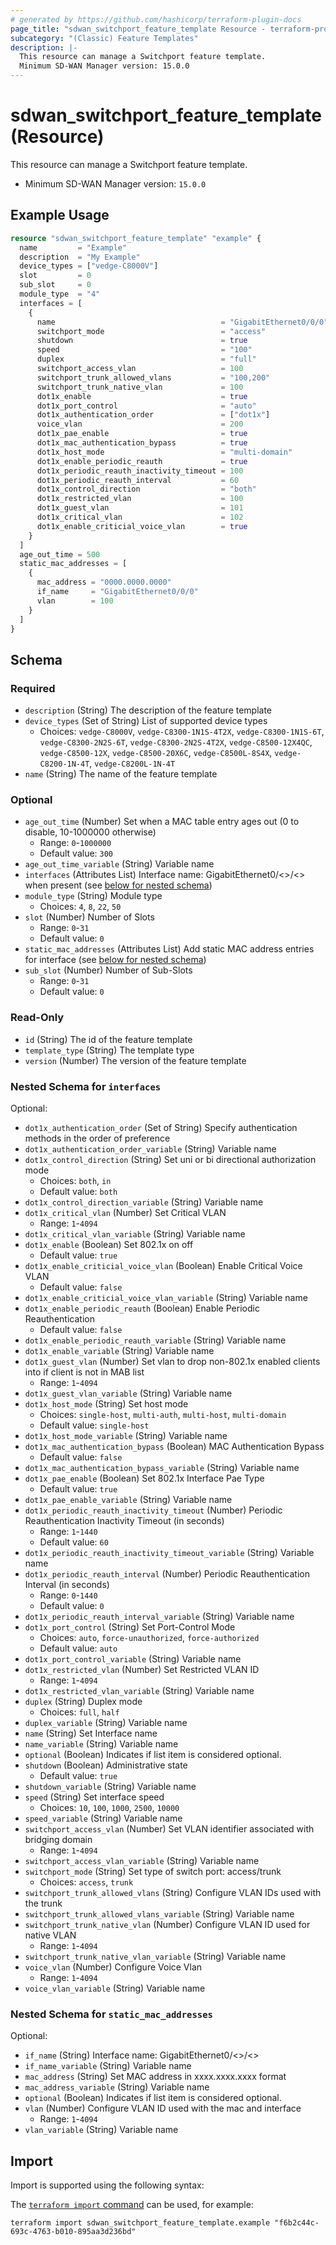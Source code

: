 ```yaml
---
# generated by https://github.com/hashicorp/terraform-plugin-docs
page_title: "sdwan_switchport_feature_template Resource - terraform-provider-sdwan"
subcategory: "(Classic) Feature Templates"
description: |-
  This resource can manage a Switchport feature template.
  Minimum SD-WAN Manager version: 15.0.0
---
```


# sdwan_switchport_feature_template (Resource)

This resource can manage a Switchport feature template.
  - Minimum SD-WAN Manager version: `15.0.0`

## Example Usage

```terraform
resource "sdwan_switchport_feature_template" "example" {
  name         = "Example"
  description  = "My Example"
  device_types = ["vedge-C8000V"]
  slot         = 0
  sub_slot     = 0
  module_type  = "4"
  interfaces = [
    {
      name                                     = "GigabitEthernet0/0/0"
      switchport_mode                          = "access"
      shutdown                                 = true
      speed                                    = "100"
      duplex                                   = "full"
      switchport_access_vlan                   = 100
      switchport_trunk_allowed_vlans           = "100,200"
      switchport_trunk_native_vlan             = 100
      dot1x_enable                             = true
      dot1x_port_control                       = "auto"
      dot1x_authentication_order               = ["dot1x"]
      voice_vlan                               = 200
      dot1x_pae_enable                         = true
      dot1x_mac_authentication_bypass          = true
      dot1x_host_mode                          = "multi-domain"
      dot1x_enable_periodic_reauth             = true
      dot1x_periodic_reauth_inactivity_timeout = 100
      dot1x_periodic_reauth_interval           = 60
      dot1x_control_direction                  = "both"
      dot1x_restricted_vlan                    = 100
      dot1x_guest_vlan                         = 101
      dot1x_critical_vlan                      = 102
      dot1x_enable_criticial_voice_vlan        = true
    }
  ]
  age_out_time = 500
  static_mac_addresses = [
    {
      mac_address = "0000.0000.0000"
      if_name     = "GigabitEthernet0/0/0"
      vlan        = 100
    }
  ]
}
```

<!-- schema generated by tfplugindocs -->
## Schema

### Required

- `description` (String) The description of the feature template
- `device_types` (Set of String) List of supported device types
  - Choices: `vedge-C8000V`, `vedge-C8300-1N1S-4T2X`, `vedge-C8300-1N1S-6T`, `vedge-C8300-2N2S-6T`, `vedge-C8300-2N2S-4T2X`, `vedge-C8500-12X4QC`, `vedge-C8500-12X`, `vedge-C8500-20X6C`, `vedge-C8500L-8S4X`, `vedge-C8200-1N-4T`, `vedge-C8200L-1N-4T`
- `name` (String) The name of the feature template

### Optional

- `age_out_time` (Number) Set when a MAC table entry ages out (0 to disable, 10-1000000 otherwise)
  - Range: `0`-`1000000`
  - Default value: `300`
- `age_out_time_variable` (String) Variable name
- `interfaces` (Attributes List) Interface name: GigabitEthernet0/<>/<> when present (see [below for nested schema](#nestedatt--interfaces))
- `module_type` (String) Module type
  - Choices: `4`, `8`, `22`, `50`
- `slot` (Number) Number of Slots
  - Range: `0`-`31`
  - Default value: `0`
- `static_mac_addresses` (Attributes List) Add static MAC address entries for interface (see [below for nested schema](#nestedatt--static_mac_addresses))
- `sub_slot` (Number) Number of Sub-Slots
  - Range: `0`-`31`
  - Default value: `0`

### Read-Only

- `id` (String) The id of the feature template
- `template_type` (String) The template type
- `version` (Number) The version of the feature template

<a id="nestedatt--interfaces"></a>
### Nested Schema for `interfaces`

Optional:

- `dot1x_authentication_order` (Set of String) Specify authentication methods in the order of preference
- `dot1x_authentication_order_variable` (String) Variable name
- `dot1x_control_direction` (String) Set uni or bi directional authorization mode
  - Choices: `both`, `in`
  - Default value: `both`
- `dot1x_control_direction_variable` (String) Variable name
- `dot1x_critical_vlan` (Number) Set Critical VLAN
  - Range: `1`-`4094`
- `dot1x_critical_vlan_variable` (String) Variable name
- `dot1x_enable` (Boolean) Set 802.1x on off
  - Default value: `true`
- `dot1x_enable_criticial_voice_vlan` (Boolean) Enable Critical Voice VLAN
  - Default value: `false`
- `dot1x_enable_criticial_voice_vlan_variable` (String) Variable name
- `dot1x_enable_periodic_reauth` (Boolean) Enable Periodic Reauthentication
  - Default value: `false`
- `dot1x_enable_periodic_reauth_variable` (String) Variable name
- `dot1x_enable_variable` (String) Variable name
- `dot1x_guest_vlan` (Number) Set vlan to drop non-802.1x enabled clients into if client is not in MAB list
  - Range: `1`-`4094`
- `dot1x_guest_vlan_variable` (String) Variable name
- `dot1x_host_mode` (String) Set host mode
  - Choices: `single-host`, `multi-auth`, `multi-host`, `multi-domain`
  - Default value: `single-host`
- `dot1x_host_mode_variable` (String) Variable name
- `dot1x_mac_authentication_bypass` (Boolean) MAC Authentication Bypass
  - Default value: `false`
- `dot1x_mac_authentication_bypass_variable` (String) Variable name
- `dot1x_pae_enable` (Boolean) Set 802.1x Interface Pae Type
  - Default value: `true`
- `dot1x_pae_enable_variable` (String) Variable name
- `dot1x_periodic_reauth_inactivity_timeout` (Number) Periodic Reauthentication Inactivity Timeout (in seconds)
  - Range: `1`-`1440`
  - Default value: `60`
- `dot1x_periodic_reauth_inactivity_timeout_variable` (String) Variable name
- `dot1x_periodic_reauth_interval` (Number) Periodic Reauthentication Interval (in seconds)
  - Range: `0`-`1440`
  - Default value: `0`
- `dot1x_periodic_reauth_interval_variable` (String) Variable name
- `dot1x_port_control` (String) Set Port-Control Mode
  - Choices: `auto`, `force-unauthorized`, `force-authorized`
  - Default value: `auto`
- `dot1x_port_control_variable` (String) Variable name
- `dot1x_restricted_vlan` (Number) Set Restricted VLAN ID
  - Range: `1`-`4094`
- `dot1x_restricted_vlan_variable` (String) Variable name
- `duplex` (String) Duplex mode
  - Choices: `full`, `half`
- `duplex_variable` (String) Variable name
- `name` (String) Set Interface name
- `name_variable` (String) Variable name
- `optional` (Boolean) Indicates if list item is considered optional.
- `shutdown` (Boolean) Administrative state
  - Default value: `true`
- `shutdown_variable` (String) Variable name
- `speed` (String) Set interface speed
  - Choices: `10`, `100`, `1000`, `2500`, `10000`
- `speed_variable` (String) Variable name
- `switchport_access_vlan` (Number) Set VLAN identifier associated with bridging domain
  - Range: `1`-`4094`
- `switchport_access_vlan_variable` (String) Variable name
- `switchport_mode` (String) Set type of switch port: access/trunk
  - Choices: `access`, `trunk`
- `switchport_trunk_allowed_vlans` (String) Configure VLAN IDs used with the trunk
- `switchport_trunk_allowed_vlans_variable` (String) Variable name
- `switchport_trunk_native_vlan` (Number) Configure VLAN ID used for native VLAN
  - Range: `1`-`4094`
- `switchport_trunk_native_vlan_variable` (String) Variable name
- `voice_vlan` (Number) Configure Voice Vlan
  - Range: `1`-`4094`
- `voice_vlan_variable` (String) Variable name


<a id="nestedatt--static_mac_addresses"></a>
### Nested Schema for `static_mac_addresses`

Optional:

- `if_name` (String) Interface name: GigabitEthernet0/<>/<>
- `if_name_variable` (String) Variable name
- `mac_address` (String) Set MAC address in xxxx.xxxx.xxxx format
- `mac_address_variable` (String) Variable name
- `optional` (Boolean) Indicates if list item is considered optional.
- `vlan` (Number) Configure VLAN ID used with the mac and interface
  - Range: `1`-`4094`
- `vlan_variable` (String) Variable name

## Import

Import is supported using the following syntax:

The [`terraform import` command](https://developer.hashicorp.com/terraform/cli/commands/import) can be used, for example:

```shell
terraform import sdwan_switchport_feature_template.example "f6b2c44c-693c-4763-b010-895aa3d236bd"
```
